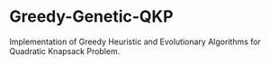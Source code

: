 # Greedy-Genetic-QKP
Implementation of Greedy Heuristic and Evolutionary Algorithms for Quadratic Knapsack Problem.
